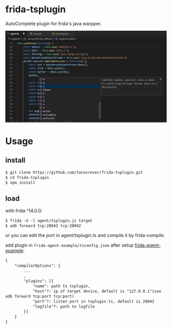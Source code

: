 
# frida-tsplugin  
AutoComplete plugin for frida's java warpper.  

![](./example.png)

# Usage  
## install  
```
$ git clone https://github.com/tacesrever/frida-tsplugin.git
$ cd frida-tsplugin
$ npm install
```
## load  
with frida ^14.0.0:
```
$ frida -U -l agent/tsplugin.js target  
$ adb forward tcp:28042 tcp:28042  
```
or you can edit the port in agent/tsplugin.ts and compile it by frida-compile.  

add plugin in `frida-agent-example/tsconfig.json` after setup [frida-agent-example](https://github.com/oleavr/frida-agent-example):  

```
{
    "compilerOptions": {
        ...
        ,
        "plugins": [{
            "name": path to tsplugin,
            "host"?: ip of target device, default is "127.0.0.1"(use adb forward tcp:port tcp:port)
            "port"?: listen port in tsplugin.ts, default is 28042
            "logfile"?: path to logfile
        }]
    }
}
```

